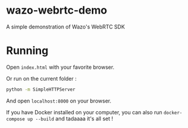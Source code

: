 # wazo-webrtc-demo
A simple demonstration of Wazo's WebRTC SDK

# Running

Open `index.html` with your favorite browser.

Or run on the current folder :

```sh
python -m SimpleHTTPServer
```

And open `localhost:8000` on your browser.

If you have Docker installed on your computer, you can also run `docker-compose up --build` and tadaaaa it's all set !

